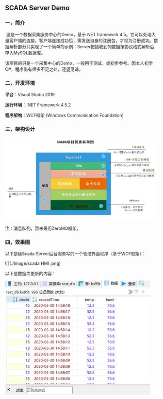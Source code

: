## SCADA Server Demo

### 一，简介

​		这是一个数据采集服务中心的Demo，基于.NET framework 4.5。它可以处理大量客户端的连接，客户端连接成功后，需发送自身的注册包，才视为注册成功。数据解析部分只实现了一个简单的示例：Server把接收到的数据按协议格式解析后存入MySQL数据库。

​		该项目的只是一个采集中心的Demo，一般用于测试，或初步参考。因本人初学C#，程序尚有很多不足之处，还望见谅。



### 二，开发环境

**平台**：Visual Studio 2019

**运行环境**：.NET Framework 4.5.2

**程序架构**：WCF框架 (Windows Communication Foundation)



### 三，架构设计

![](./Image/scada.png)

注：消息队列，暂未采用ZeroMQ框架。

### 四，效果图

以下是给Scada Server后台服务写的一个管控界面程序（基于WCF框架）：

![](./Image/scada HMI .png)

以下是数据库更新的内容：

![](.\Image\database.png)